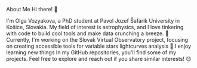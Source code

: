 About Me
Hi there! 👋

I'm Olga Vozyakova, a PhD student at Pavol Jozef Šafárik University in Košice, Slovakia.
My field of interest is astrophysics, and I love tinkering with code to build cool tools and make data crunching a breeze.
🔭 Currently, I'm working on the Slovak Virtual Observatory project, focusing on creating accessible tools for variable stars lightcurves analysis
🌱 I enjoy learning new things
In my GitHub repositories, you'll find some of my projects. Feel free to explore and reach out if you share similar interests! 😊

